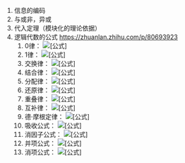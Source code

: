 1. 信息的编码
2. 与或非，异或
3. 代入定理（模块化的理论依据）
4. 逻辑代数的公式 https://zhuanlan.zhihu.com/p/80693923
   1. 0律： ![[公式]](https://www.zhihu.com/equation?tex=0%2BA%3DA%2C+%5Cspace+0%5Ccdot+A%3D0)
   2. 1律： ![[公式]](https://www.zhihu.com/equation?tex=1%2BA%3D1%2C+%5Cspace+1%5Ccdot+A%3DA)
   3. 交换律： ![[公式]](https://www.zhihu.com/equation?tex=A%2BB%3DB%2BA%2C%5Cspace+A%5Ccdot+B%3DB%5Ccdot+A)
   4. 结合律： ![[公式]](https://www.zhihu.com/equation?tex=A%2B%28B%2BC%29%3D%28A%2BB%29%2BC%2C%5Cspace+A%5Ccdot+%28BC%29%3D%28AB%29%5Ccdot+C)
   5. 分配律： ![[公式]](https://www.zhihu.com/equation?tex=A%28B%2BC%29%3DAB%2BAC%2C%5Cspace+A%2BBC%3D%28A%2BB%29%28A%2BC%29)
   6. 还原律： ![[公式]](https://www.zhihu.com/equation?tex=A%27%27%3DA)
   7. 重叠律： ![[公式]](https://www.zhihu.com/equation?tex=A%2BA%3DA%2C%5Cspace+A%5Ccdot+A%3DA)
   8. 互补律： ![[公式]](https://www.zhihu.com/equation?tex=A%2BA%27%3D1%2C%5Cspace+A%5Ccdot+A%27%3D0)
   9. 德·摩根定律： ![[公式]](https://www.zhihu.com/equation?tex=%28AB%29%27%3DA%27%2BB%27%2C%5Cspace+%28A%2BB%29%27%3DA%27B%27)
   10. 吸收公式： ![[公式]](https://www.zhihu.com/equation?tex=A%2BAB%3DA)
   11. 消因子公式： ![[公式]](https://www.zhihu.com/equation?tex=A%2BA%27B%3DA%2BB)
   12. 并项公式： ![[公式]](https://www.zhihu.com/equation?tex=AB%2BAB%27%3DA)
   13. 消项公式： ![[公式]](https://www.zhihu.com/equation?tex=AB%2BA'C%2BBC%3DAB%2BA'C)